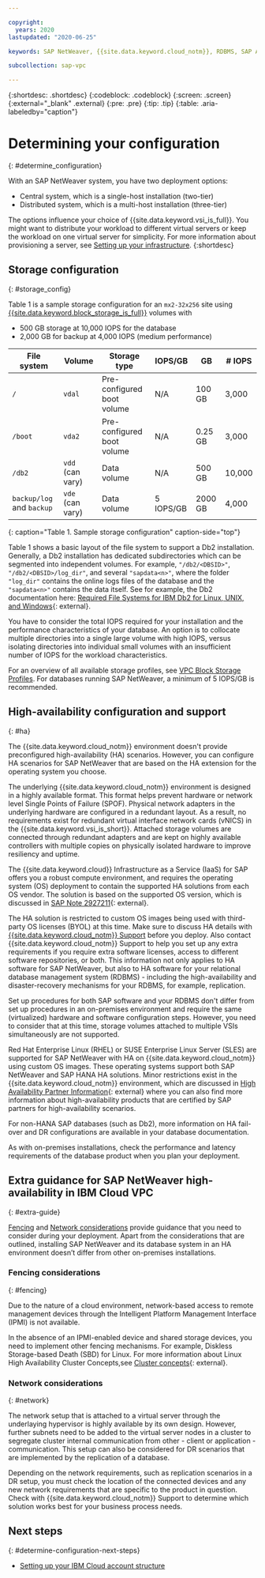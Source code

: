 ```yaml
---

copyright:
  years: 2020
lastupdated: "2020-06-25"

keywords: SAP NetWeaver, {{site.data.keyword.cloud_notm}}, RDBMS, SAP Application Performance Standards, SAPS, SAP Certified, database

subcollection: sap-vpc

---
```


{:shortdesc: .shortdesc}
{:codeblock: .codeblock}
{:screen: .screen}
{:external="_blank" .external}
{:pre: .pre}
{:tip: .tip}
{:table: .aria-labeledby="caption"}


# Determining your configuration
{: #determine_configuration}

With an SAP NetWeaver system, you have two deployment options:
  * Central system, which is a single-host installation (two-tier)
  * Distributed system, which is a multi-host installation (three-tier)

The options influence your choice of {{site.data.keyword.vsi_is_full}}. You might want to distribute your workload to different virtual servers or keep the workload on one virtual server for simplicity. For more information about provisioning a server, see [Setting up your infrastructure](/docs/sap-vpc?topic=sap-vpc-set_up_infrastructure).
{:shortdesc}

## Storage configuration
{: #storage_config}

Table 1 is a sample storage configuration for an `mx2-32x256` site using [{{site.data.keyword.block_storage_is_full}}](/docs/vpc?topic=vpc-block-storage-about) volumes with

  * 500 GB storage at 10,000 IOPS for the database
  * 2,000 GB for backup at 4,000 IOPS (medium performance)

| File system | Volume | Storage type | IOPS/GB | GB | \# IOPS |
| --- | --- | --- | --- | --- | --- |
| `/` | `vdal` | Pre-configured boot volume | N/A | 100 GB | 3,000 |
| `/boot` | `vda2` | Pre-configured boot volume | N/A | 0.25 GB | 3,000 |
| `/db2` | `vdd` (can vary) | Data volume | N/A | 500 GB | 10,000 |
| `backup/log` and `backup` | `vde` (can vary) | Data volume | 5 IOPS/GB | 2000 GB | 4,000 |
{: caption="Table 1. Sample storage configuration" caption-side="top"}

Table 1 shows a basic layout of the file system to support a Db2 installation. Generally, a Db2 installation has dedicated subdirectories which can be segmented into independent volumes. For example, `"/db2/<DBSID>"`, `"/db2/<DBSID>/log_dir"`, and several `"sapdata<n>"`, where the folder `"log_dir"` contains the online logs files of the database and the `"sapdata<n>"` contains the data itself. See for example, the Db2 documentation here: [Required File Systems for IBM Db2 for Linux, UNIX, and Windows](https://help.sap.com/viewer/ce9e270ad34949969c16d09d1b099a26/CURRENT_VERSION/en-US/713eb64f45c6448c8dbe8a51b85680ee.html){: external}.

You have to consider the total IOPS required for your installation and the performance characteristics of your database. An option is to collocate multiple directories into a single large volume with high IOPS, versus isolating directories into individual small volumes with an insufficient number of IOPS for the workload characteristics.

For an overview of all available storage profiles, see [VPC Block Storage Profiles](/docs/vpc?topic=vpc-block-storage-profiles). For databases running SAP NetWeaver, a minimum of 5 IOPS/GB is recommended.

## High-availability configuration and support
{: #ha}

The {{site.data.keyword.cloud_notm}} environment doesn't provide preconfigured high-availability (HA) scenarios. However, you can configure HA scenarios for SAP NetWeaver that are based on the HA extension for the operating system you choose.

The underlying {{site.data.keyword.cloud_notm}} environment is designed in a highly available format. This format helps prevent hardware or network level Single Points of Failure (SPOF). Physical network adapters in the underlying hardware are configured in a redundant layout. As a result, no requirements exist for redundant virtual interface network cards (vNICS) in the {{site.data.keyword.vsi_is_short}}. Attached storage volumes are connected through redundant adapters and are kept on highly available controllers with multiple copies on physically isolated hardware to improve resiliency and uptime.

The {{site.data.keyword.cloud}} Infrastructure as a Service (IaaS) for SAP offers you a robust compute environment, and requires the operating system (OS) deployment to contain the supported HA solutions from each OS vendor. The solution is based on the supported OS version, which is discussed in [SAP Note 2927211](https://launchpad.support.sap.com/#/notes/2927211){: external}.

The HA solution is restricted to custom OS images being used with third-party OS licenses (BYOL) at this time. Make sure to discuss HA details with [{{site.data.keyword.cloud_notm}} Support](/docs/get-support?topic=get-support-using-avatar#getting-customer-support) before you deploy. Also contact {{site.data.keyword.cloud_notm}} Support to help you set up any extra requirements if you require extra software licenses, access to different software repositories, or both. This information not only applies to HA software for SAP NetWeaver, but also to HA software for your relational database management system (RDBMS) - including the high-availability and disaster-recovery mechanisms for your RDBMS, for example, replication.

Set up procedures for both SAP software and your RDBMS don't differ from set up procedures in an on-premises environment and require the same (virtualized) hardware and software configuration steps. However, you need to consider that at this time, storage volumes attached to multiple VSIs simultaneously are not supported.

Red Hat Enterprise Linux (RHEL) or SUSE Enterprise Linux Server (SLES) are supported for SAP NetWeaver with HA on {{site.data.keyword.cloud_notm}} using custom OS images. These operating systems support both SAP NetWeaver and SAP HANA HA solutions. Minor restrictions exist in the {{site.data.keyword.cloud_notm}} environment, which are discussed in [High Availability Partner Information](https://wiki.scn.sap.com/wiki/display/SI/High+Availability+Partner+Information){: external} where you can also find more information about high-availability products that are certified by SAP partners for high-availability scenarios.

For non-HANA SAP databases (such as Db2), more information on HA fail-over and DR configurations are available in your database documentation.

As with on-premises installations, check the performance and latency requirements of the database product when you plan your deployment.

## Extra guidance for SAP NetWeaver high-availability in IBM Cloud VPC
{: #extra-guide}

[Fencing](#fencing) and [Network considerations](#network) provide guidance that you need to consider during your deployment. Apart from the considerations that are outlined, installing SAP NetWeaver and its database system in an HA environment doesn’t differ from other on-premises installations.

### Fencing considerations
{: #fencing}

Due to the nature of a cloud environment, network-based access to remote management devices through the Intelligent Platform Management Interface (IPMI) is not available.

In the absence of an IPMI-enabled device and shared storage devices, you need to implement other fencing mechanisms. For example, Diskless Storage-based Death (SBD) for Linux. For more information about Linux High Availability Cluster Concepts,see [Cluster concepts](http://www.linux-ha.org/wiki/Cluster_Concepts){: external}.

### Network considerations
{: #network}

The network setup that is attached to a virtual server through the underlaying hypervisor is highly available by its own design. However, further subnets need to be added to the virtual server nodes in a cluster to segregate cluster internal communication from other - client or application - communication. This setup can also be considered for DR scenarios that are implemented by the replication of a database.

Depending on the network requirements, such as replication scenarios in a DR setup, you must check the location of the connected devices and any new network requirements that are specific to the product in question. Check with {{site.data.keyword.cloud_notm}} Support to determine which solution works best for your business process needs.

## Next steps
{: #determine-configuration-next-steps}

  * [Setting up your IBM Cloud account structure](/docs/sap-vpc?topic=sap-vpc-account-structure)
